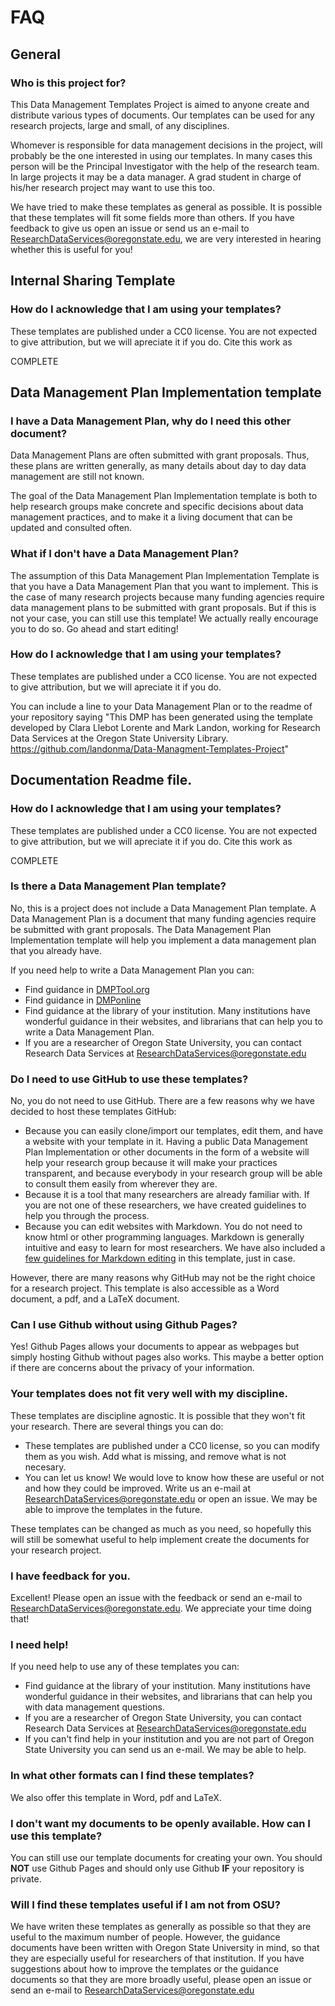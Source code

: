 
# FAQ
## General
### Who is this project for?

This Data Management Templates Project is aimed to anyone create and distribute various types of documents. Our templates can be used for any research projects, large and small, of any disciplines.

Whomever is responsible for data management decisions in the project, will probably be the one interested in using our templates. In many cases this person will be the Principal Investigator with the help of the research team. In large projects it may be a data manager. A grad student in charge of his/her research project may want to use this too.

We have tried to make these templates as general as possible. It is possible that these templates will fit some fields more than others. If you have feedback to give us open an issue or send us an e-mail to [ResearchDataServices@oregonstate.edu](ResearchDataServices@oregonstate.edu), we are very interested in hearing whether this is useful for you!

## Internal Sharing Template

### How do I acknowledge that I am using your templates?

These templates are published under a CC0 license. You are not expected to give attribution, but we will apreciate it if you do. Cite this work as

COMPLETE


## Data Management Plan Implementation template

### I have a Data Management Plan, why do I need this other document?
Data Management Plans are often submitted with grant proposals. Thus, these plans are written generally, as many details about day to day data management are still not known.

The goal of the Data Management Plan Implementation template is both to help research groups make concrete and specific decisions about data management practices, and to make it a living document that can be updated and consulted often.

### What if I don't have a Data Management Plan?
The assumption of this Data Management Plan Implementation Template is that you have a Data Management Plan that you want to implement. This is the case of many research projects because many funding agencies require data management plans to be submitted with grant proposals. But if this is not your case, you can still use this template! We actually really encourage you to do so. Go ahead and start editing!

### How do I acknowledge that I am using your templates?

These templates are published under a CC0 license. You are not expected to give attribution, but we will apreciate it if you do. 

You can include a line to your Data Management Plan or to the readme of your repository saying "This DMP has been generated using the template developed by Clara Llebot Lorente and Mark Landon, working for Research Data Services at the Oregon State University Library. https://github.com/landonma/Data-Managment-Templates-Project"

## Documentation Readme file.

### How do I acknowledge that I am using your templates?

These templates are published under a CC0 license. You are not expected to give attribution, but we will apreciate it if you do. Cite this work as

COMPLETE

### Is there a Data Management Plan template?

No, this is a project does not include a Data Management Plan template. A Data Management Plan is a document that many funding agencies require be submitted with grant proposals. The Data Management Plan Implementation template will help you implement a data management plan that you already have.

If you need help to write a Data Management Plan you can:
- Find guidance in [DMPTool.org](https://dmptool.org/)
- Find guidance in [DMPonline](https://dmponline.dcc.ac.uk/)
- Find guidance at the library of your institution. Many institutions have wonderful guidance in their websites, and librarians that can help you to write a Data Management Plan.
- If you are a researcher of Oregon State University, you can contact Research Data Services at [ResearchDataServices@oregonstate.edu](ResearchDataServices@oregonstate.edu)

### Do I need to use GitHub to use these templates?

No, you do not need to use GitHub. There are a few reasons why we have decided to host these templates GitHub:
- Because you can easily clone/import our templates, edit them, and have a website with your template in it. Having a public Data Management Plan Implementation or other documents in the form of a website will help your research group because it will make your practices transparent, and because everybody in your research group will be able to consult them easily from wherever they are.
- Because it is a tool that many researchers are already familiar with. If you are not one of these researchers, we have created guidelines to help you through the process.
- Because you can edit websites with Markdown. You do not need to know html or other programming languages. Markdown is generally intuitive and easy to learn for most researchers. We have also included a [few guidelines for Markdown editing](https://dmponline.dcc.ac.uk/) in this template, just in case.

However, there are many reasons why GitHub may not be the right choice for a research project. This template is also accessible as a Word document, a pdf, and a LaTeX document.

### Can I use Github without using Github Pages?
Yes! Github Pages allows your documents to appear as webpages but simply hosting Github without pages also works. This maybe a better option if there are concerns about the privacy of your information.  

### Your templates does not fit very well with my discipline.

These templates are discipline agnostic. It is possible that they won't fit your research. There are several things you can do:
- These templates are published under a CC0 license, so you can modify them as you wish. Add what is missing, and remove what is not necesary.
- You can let us know! We would love to know how these are useful or not and how they could be improved. Write us an e-mail at [ResearchDataServices@oregonstate.edu](ResearchDataServices@oregonstate.edu) or open an issue. We may be able to improve the templates in the future.

These templates can be changed as much as you need, so hopefully this will still be somewhat useful to help implement create the documents for your research project.

### I have feedback for you.

Excellent! Please open an issue with the feedback or send an e-mail to [ResearchDataServices@oregonstate.edu](ResearchDataServices@oregonstate.edu). We appreciate your time doing that!


### I need help!

If you need help to use any of these templates you can:
- Find guidance at the library of your institution. Many institutions have wonderful guidance in their websites, and librarians that can help you with data management questions.
- If you are a researcher of Oregon State University, you can contact Research Data Services at [ResearchDataServices@oregonstate.edu](ResearchDataServices@oregonstate.edu)
- If you can't find help in your institution and you are not part of Oregon State University you can send us an e-mail. We may be able to help.

### In what other formats can I find these templates?

We also offer this template in Word, pdf and LaTeX.

### I don't want my documents to be openly available. How can I use this template?

You can still use our template documents for creating your own. You should **NOT** use Github Pages and should only use Github **IF** your repository is private.

### Will I find these templates useful if I am not from OSU?

We have writen these templates as generally as possible so that they are useful to the maximum number of people. However, the guidance documents have been written with Oregon State University in mind, so that they are especially useful for researchers of that institution. If you have suggestions about how to improve the templates or the guidance documents so that they are more broadly useful, please open an issue or send an e-mail to [ResearchDataServices@oregonstate.edu](ResearchDataServices@oregonstate.edu)
